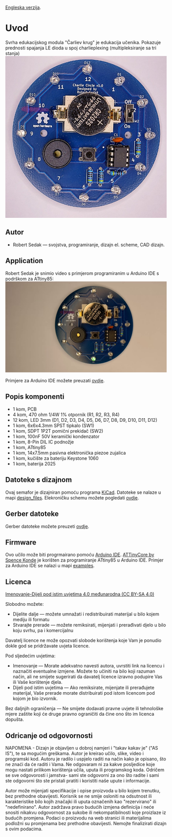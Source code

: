 [Engleska verzija](README.md).

Uvod
============
Svrha edukacijskog modula "Čarliev krug" je edukacija učenika. Pokazuje prednosti spajanja LE dioda u spoj charlieplexing (multipleksiranje sa tri stanja)
![Shield application](images/charlie_circle.jpg)


Autor
------------
- Robert Sedak — svojstva, programiranje, dizajn el. scheme, CAD dizajn.


Application
-----------
Robert Sedak je snimio video s primjerom programiranim u Arduino IDE s podrškom za ATtiny85:
[![Shield application](images/default.png)](https://youtu.be/oApuzNo8WgQ "Edukacijski modul Čarliev krug - primjer programiranja")




Primjere za Arduino IDE možete preuzati [ovdje](examples/).


Popis komponenti
-----------------
- 1 kom, PCB
- 4 kom, 470 ohm 1/4W 1% otpornik (R1, R2, R3, R4)
- 12 kom, LED 3mm (D1, D2, D3, D4, D5, D6, D7, D8, D9, D10, D11, D12)
- 1 kom, 6x6x4.3mm SPST tipkalo (SW1)
- 1 kom, SDPT 1P2T pomični prekidač (SW2)
- 1 kom, 100nF 50V keramički kondenzator
- 1 kom, 8-Pin DIL IC podnožje
- 1 kom, ATtiny85
- 1 kom, 14x7.5mm pasivna elektronička piezoe zujalica
- 1 kom, kučište za bateriju Keystone 1060
- 1 kom, baterija 2025



Datoteke s dizajnom
------------
Ovaj semafor je dizajniran pomoću programa [KiCad](http://kicad.org/). Datoteke se nalaze u mapi [design_files](design_files/). Elekroničku schemu možete pogledati [ovdje](images/charlie_circle_schematic.png).


Gerber datoteke
------------
Gerber datoteke možete preuzeti [ovdje](gerber/attiny85_charlie_circle.zip).


Firmware
--------
Ovo učilo može biti progrmairano pomoću [Arduino IDE](https://www.arduino.cc/).
[ATTinyCore by Spence Konde](https://github.com/SpenceKonde/ATTinyCore) je korišten za programiranje ATtiny85 u Arduino IDE.
Primjer za Arduino IDE se nalazi u mapi [examples](examples/).


Licenca
-------
[Imenovanje-Dijeli pod istim uvjetima 4.0 međunarodna (CC BY-SA 4.0)](https://creativecommons.org/licenses/by-sa/4.0/deed.hr)

Slobodno možete:
- Dijelite dalje — možete umnažati i redistribuirati materijal u bilo kojem mediju ili formatu
-  Stvarajte prerade — možete remiksirati, mijenjati i prerađivati djelo u bilo koju svrhu, pa i komercijalnu

Davatelj licence ne može opozvati slobode korištenja koje Vam je ponudio dokle god se pridržavate uvjeta licence.

Pod sljedećim uvjetima:
- Imenovanje — Morate adekvatno navesti autora, uvrstiti link na licencu i naznačiti eventualne izmjene. Možete to učiniti na bilo koji razuman način, ali ne smijete sugerirati da davatelj licence izravno podupire Vas ili Vaše korištenje djela.
- Dijeli pod istim uvjetima — Ako remiksirate, mijenjate ili prerađujete materijal, Vaše prerade morate distribuirati pod istom licencom pod kojom je bio izvornik.

Bez daljnjih ograničenja — Ne smijete dodavati pravne uvjete ili tehnološke mjere zaštite koji će druge pravno ograničiti da čine ono što im licenca dopušta.

Odricanje od odgovornosti
-------------------------
NAPOMENA - Dizajn je objavljen u dobroj namjeri i "takav kakav je" ("AS IS"), te sa mogućim greškama. Autor je kreirao učilo, slike, video i programski kod. Autoru je radilo i uspjelo raditi na način kako je opisano, što ne znaći da će raditi i Vama. Ne odgovaram ni za kakve posljedice koje mogu nastati prilikom korištenja učila, uputa ili programskog koda. Odričem se sve odgovorosti i jamstva- sami ste odgovorni za ono što radite i sami ste odgovorni što ste pristali pratiti i koristiti naše upute i informacije.

Autor može mijenjati specifikacije i opise proizvoda u bilo kojem trenutku, bez prethodne obavijesti. Korisnik se ne smije osloniti na odsutnost ili karakteristike bilo kojih značajki ili uputa označenih kao "rezervirano" ili "nedefinirano".
Autor zadržava pravo budućih izmjena definicija i neće snositi nikakvu odgovornost za sukobe ili nekompatibilnosti koje proizlaze iz budućih promjena. Podaci o proizvodu na web stranici ili materijalima podložni su promjenama bez prethodne obavijesti. Nemojte finalizirati dizajn s ovim podacima.